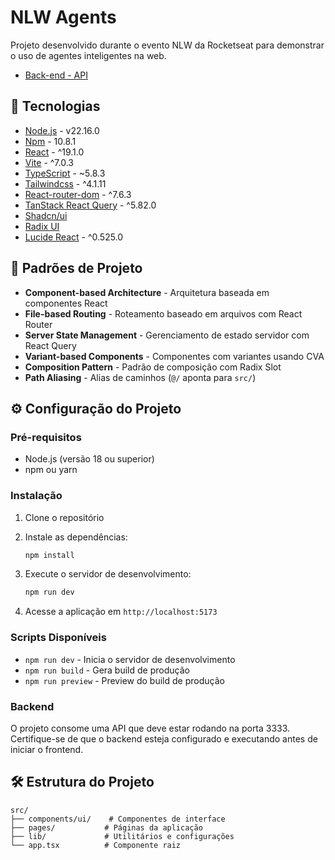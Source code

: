 # NLW Agents

Projeto desenvolvido durante o evento NLW da Rocketseat para demonstrar o uso de agentes inteligentes na web.

- [Back-end - API](https://github.com/leticea/nlw-agents-nodejs)

## 🚀 Tecnologias

- [Node.js](https://nodejs.org/en/) - v22.16.0
- [Npm](https://www.npmjs.com/) - 10.8.1
- [React](https://react.dev/) - ^19.1.0
- [Vite](https://vitejs.dev/guide/) - ^7.0.3
- [TypeScript](https://www.typescriptlang.org/) - ~5.8.3
- [Tailwindcss](https://tailwindcss.com/) - ^4.1.11
- [React-router-dom](https://reactrouter.com/) - ^7.6.3
- [TanStack React Query](https://tanstack.com/query/latest) - ^5.82.0
- [Shadcn/ui](https://ui.shadcn.com/)
- [Radix UI](https://www.radix-ui.com/)
- [Lucide React](https://lucide.dev/guide/packages/lucide-react) - ^0.525.0

## 📂 Padrões de Projeto

- **Component-based Architecture** - Arquitetura baseada em componentes React
- **File-based Routing** - Roteamento baseado em arquivos com React Router
- **Server State Management** - Gerenciamento de estado servidor com React Query
- **Variant-based Components** - Componentes com variantes usando CVA
- **Composition Pattern** - Padrão de composição com Radix Slot
- **Path Aliasing** - Alias de caminhos (`@/` aponta para `src/`)

## ⚙️ Configuração do Projeto

### Pré-requisitos

- Node.js (versão 18 ou superior)
- npm ou yarn

### Instalação

1. Clone o repositório
2. Instale as dependências:

   ```bash
   npm install
   ```

3. Execute o servidor de desenvolvimento:

   ```bash
   npm run dev
   ```

4. Acesse a aplicação em `http://localhost:5173`

### Scripts Disponíveis

- `npm run dev` - Inicia o servidor de desenvolvimento
- `npm run build` - Gera build de produção
- `npm run preview` - Preview do build de produção

### Backend

O projeto consome uma API que deve estar rodando na porta 3333. Certifique-se de que o backend esteja configurado e executando antes de iniciar o frontend.

## 🛠️ Estrutura do Projeto

```
src/
├── components/ui/    # Componentes de interface
├── pages/           # Páginas da aplicação
├── lib/             # Utilitários e configurações
└── app.tsx          # Componente raiz
```
